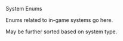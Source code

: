 System Enums

Enums related to in-game systems go here.

May be further sorted based on system type.